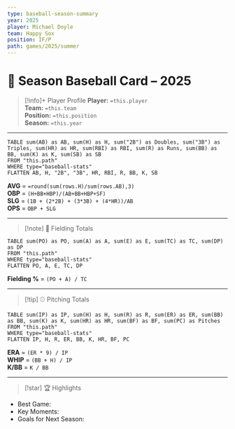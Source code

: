 ```yaml
---
type: baseball-season-summary
year: 2025
player: Michael Doyle
team: Happy Sox
position: IF/P
path: games/2025/summer
---
```

# 🧾 Season Baseball Card – 2025

> [!info]+ Player Profile
**Player:** `=this.player`  
**Team:** `=this.team`  
**Position:** `=this.position`  
**Season:** `=this.year`  

---

```dataview
TABLE sum(AB) as AB, sum(H) as H, sum("2B") as Doubles, sum("3B") as Triples, sum(HR) as HR, sum(RBI) as RBI, sum(R) as Runs, sum(BB) as BB, sum(K) as K, sum(SB) as SB
FROM "this.path"
WHERE type="baseball-stats"
FLATTEN AB, H, "2B", "3B", HR, RBI, R, BB, K, SB
```
**AVG** = `=round(sum(rows.H)/sum(rows.AB),3)`  
**OBP** = `(H+BB+HBP)/(AB+BB+HBP+SF)`  
**SLG** = `(1B + (2*2B) + (3*3B) + (4*HR))/AB`  
**OPS** = `OBP + SLG`  

---

> [!note] 🧤 Fielding Totals  
```dataview
TABLE sum(PO) as PO, sum(A) as A, sum(E) as E, sum(TC) as TC, sum(DP) as DP
FROM "this.path"
WHERE type="baseball-stats"
FLATTEN PO, A, E, TC, DP
```
**Fielding %** = `(PO + A) / TC`

---

> [!tip] ⚾️ Pitching Totals  
```dataview
TABLE sum(IP) as IP, sum(H) as H, sum(R) as R, sum(ER) as ER, sum(BB) as BB, sum(K) as K, sum(HR) as HR, sum(BF) as BF, sum(PC) as Pitches
FROM "this.path"
WHERE type="baseball-stats"
FLATTEN IP, H, R, ER, BB, K, HR, BF, PC
```
**ERA** = `(ER * 9) / IP`  
**WHIP** = `(BB + H) / IP`  
**K/BB** = `K / BB`

---

> [!star] 🏆 Highlights
- Best Game:  
- Key Moments:  
- Goals for Next Season: